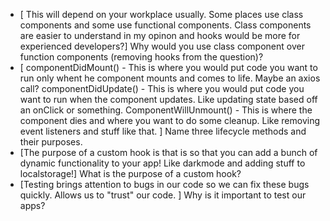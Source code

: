 - [ This will depend on your workplace usually. Some places use class components and some use functional components. Class components are easier to understand in my opinon and hooks would be more for experienced developers?] Why would you use class component over function components (removing hooks from the question)?
- [ componentDidMount() - This is where you would put code you want to run only whent he component mounts and comes to life. Maybe an axios call?
    componentDidUpdate() - This is where you would put code you want to run when the component updates. Like updating state based off an onClick or something.
    ComponentWillUnmount() - This is where the component dies and where you want to do some cleanup. Like removing event listeners and stuff like that.
] Name three lifecycle methods and their purposes.
- [The purpose of a custom hook is that is so that you can add a bunch of dynamic functionality to your app! Like darkmode and adding stuff to localstorage!] What is the purpose of a custom hook?
- [Testing brings attention to bugs in our code so we can fix these bugs quickly. Allows us to "trust" our code. ] Why is it important to test our apps?